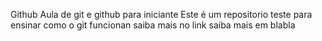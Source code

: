 Github
Aula de git e github para iniciante
Este é um repositorio teste para ensinar como o git funcionan
saiba mais no link saiba mais em blabla
